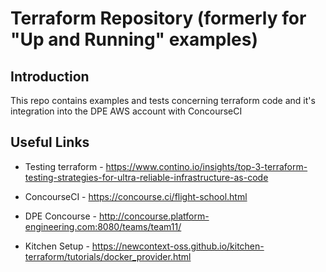 # Terraform Repository (formerly for "Up and Running" examples)

## Introduction
This repo contains examples and tests concerning terraform code and it's integration into the DPE AWS account with ConcourseCI

## Useful Links

* Testing terraform - https://www.contino.io/insights/top-3-terraform-testing-strategies-for-ultra-reliable-infrastructure-as-code

* ConcourseCI - https://concourse.ci/flight-school.html

* DPE Concourse - http://concourse.platform-engineering.com:8080/teams/team11/

* Kitchen Setup - https://newcontext-oss.github.io/kitchen-terraform/tutorials/docker_provider.html
